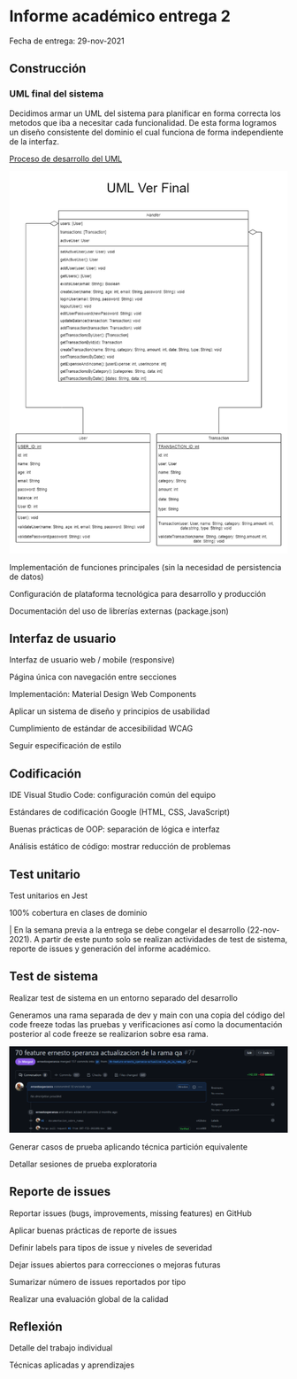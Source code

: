 # Informe académico entrega 2
Fecha de entrega: 29-nov-2021

## Construcción

### UML final del sistema
Decidimos armar un UML del sistema para planificar en forma correcta los metodos que iba a necesitar cada funcionalidad.
De esta forma logramos un diseño consistente del dominio el cual funciona de forma independiente de la interfaz.

[Proceso de desarrollo del UML](docs/uml/README.md)

![UML Final](docs/assets/UMLFinal.png "UML final del sistema")



Implementación de funciones principales (sin la necesidad de persistencia de datos)

Configuración de plataforma tecnológica para desarrollo y producción

Documentación del uso de librerías externas (package.json)

## Interfaz de usuario

Interfaz de usuario web / mobile (responsive)

Página única con navegación entre secciones

Implementación: Material Design Web Components

Aplicar un sistema de diseño y principios de usabilidad

Cumplimiento de estándar de accesibilidad WCAG

Seguir especificación de estilo

## Codificación

IDE Visual Studio Code: configuración común del equipo

Estándares de codificación Google (HTML, CSS, JavaScript)



Buenas prácticas de OOP: separación de lógica e interfaz

Análisis estático de código: mostrar reducción de problemas

## Test unitario

Test unitarios en Jest

100% cobertura en clases de dominio


| En la semana previa a la entrega se debe congelar el desarrollo (22-nov-2021).
A partir de este punto solo se realizan actividades de test de sistema, reporte de issues y generación del informe académico.

## Test de sistema

Realizar test de sistema en un entorno separado del desarrollo

Generamos una rama separada de dev y main con una copia del código del code freeze 
todas las pruebas y verificaciones así como la documentación posterior al code freeze se realizarion sobre esa rama.

![Rama dev](docs/assets/rama_qa.png 'Rama dev')

Generar casos de prueba aplicando técnica partición equivalente

Detallar sesiones de prueba exploratoria

## Reporte de issues

Reportar issues (bugs, improvements, missing features) en GitHub 

Aplicar buenas prácticas de reporte de issues

Definir labels para tipos de issue y niveles de severidad

Dejar issues abiertos para correcciones o mejoras futuras

Sumarizar número de issues reportados por tipo

Realizar una evaluación global de la calidad

## Reflexión

Detalle del trabajo individual

Técnicas aplicadas y aprendizajes
